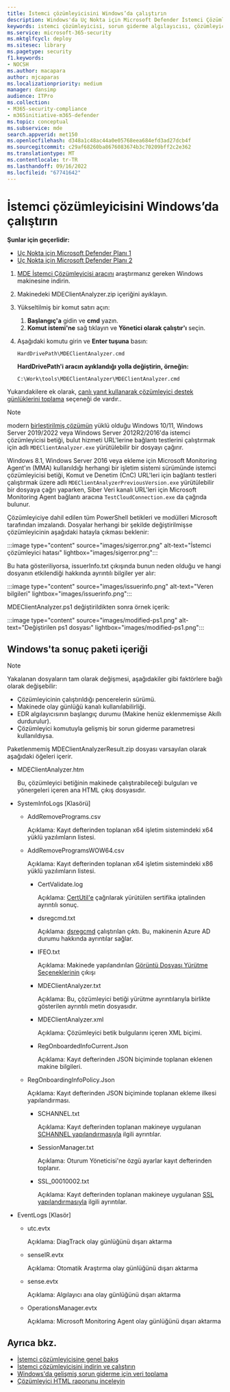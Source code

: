 ```yaml
---
title: İstemci çözümleyicisini Windows’da çalıştırın
description: Windows'da Uç Nokta için Microsoft Defender İstemci Çözümleyicisi'ni çalıştırmayı öğrenin.
keywords: istemci çözümleyicisi, sorun giderme algılayıcısı, çözümleyici, mdeanalyzer, windows
ms.service: microsoft-365-security
ms.mktglfcycl: deploy
ms.sitesec: library
ms.pagetype: security
f1.keywords:
- NOCSH
ms.author: macapara
author: mjcaparas
ms.localizationpriority: medium
manager: dansimp
audience: ITPro
ms.collection:
- M365-security-compliance
- m365initiative-m365-defender
ms.topic: conceptual
ms.subservice: mde
search.appverid: met150
ms.openlocfilehash: d348a1c48ac44a0e05768eea684efd3ad27dcb4f
ms.sourcegitcommit: c29af68260ba8676083674b3c70209bff2c2e362
ms.translationtype: MT
ms.contentlocale: tr-TR
ms.lasthandoff: 09/16/2022
ms.locfileid: "67741642"
---
```

# <a name="run-the-client-analyzer-on-windows"></a>İstemci çözümleyicisini Windows’da çalıştırın

**Şunlar için geçerlidir:**
- [Uç Nokta için Microsoft Defender Planı 1](https://go.microsoft.com/fwlink/p/?linkid=2154037)
- [Uç Nokta için Microsoft Defender Planı 2](https://go.microsoft.com/fwlink/p/?linkid=2154037)

1. [MDE İstemci Çözümleyicisi aracını](https://aka.ms/mdatpanalyzer) araştırmanız gereken Windows makinesine indirin.

2. Makinedeki MDEClientAnalyzer.zip içeriğini ayıklayın.

3. Yükseltilmiş bir komut satırı açın:
    1. **Başlangıç'a** gidin ve **cmd** yazın.
    2. **Komut istemi'ne** sağ tıklayın ve **Yönetici olarak çalıştır'ı** seçin.

4. Aşağıdaki komutu girin ve **Enter tuşuna** basın:

   ```dos
   HardDrivePath\MDEClientAnalyzer.cmd
   ```

   **HardDrivePath'i aracın ayıklandığı yolla değiştirin, örneğin:**

   ```dos
   C:\Work\tools\MDEClientAnalyzer\MDEClientAnalyzer.cmd
   ```

Yukarıdakilere ek olarak, [canlı yanıt kullanarak çözümleyici destek günlüklerini toplama](troubleshoot-collect-support-log.md) seçeneği de vardır..

> [!NOTE]
> modern [birleştirilmiş çözümün](configure-server-endpoints.md#new-windows-server-2012-r2-and-2016-functionality-in-the-modern-unified-solution) yüklü olduğu Windows 10/11, Windows Server 2019/2022 veya Windows Server 2012R2/2016'da istemci çözümleyicisi betiği, bulut hizmeti URL'lerine bağlantı testlerini çalıştırmak için adlı `MDEClientAnalyzer.exe` yürütülebilir bir dosyayı çağırır.
>
> Windows 8.1, Windows Server 2016 veya ekleme için Microsoft Monitoring Agent'ın (MMA) kullanıldığı herhangi bir işletim sistemi sürümünde istemci çözümleyicisi betiği, Komut ve Denetim (CnC) URL'leri için bağlantı testleri çalıştırmak üzere adlı `MDEClientAnalyzerPreviousVersion.exe` yürütülebilir bir dosyaya çağrı yaparken, Siber Veri kanalı URL'leri için Microsoft Monitoring Agent bağlantı aracına `TestCloudConnection.exe` da çağrıda bulunur.


Çözümleyiciye dahil edilen tüm PowerShell betikleri ve modülleri Microsoft tarafından imzalandı.
Dosyalar herhangi bir şekilde değiştirilmişse çözümleyicinin aşağıdaki hatayla çıkması beklenir:

:::image type="content" source="images/sigerror.png" alt-text="İstemci çözümleyici hatası" lightbox="images/sigerror.png":::


Bu hata gösteriliyorsa, issuerInfo.txt çıkışında bunun neden olduğu ve hangi dosyanın etkilendiği hakkında ayrıntılı bilgiler yer alır:

:::image type="content" source="images/issuerinfo.png" alt-text="Veren bilgileri" lightbox="images/issuerinfo.png":::


MDEClientAnalyzer.ps1 değiştirildikten sonra örnek içerik:

:::image type="content" source="images/modified-ps1.png" alt-text="Değiştirilen ps1 dosyası" lightbox="images/modified-ps1.png":::



## <a name="result-package-contents-on-windows"></a>Windows'ta sonuç paketi içeriği

> [!NOTE]
> Yakalanan dosyaların tam olarak değişmesi, aşağıdakiler gibi faktörlere bağlı olarak değişebilir:
>
> - Çözümleyicinin çalıştırıldığı pencerelerin sürümü.
> - Makinede olay günlüğü kanalı kullanılabilirliği.
> - EDR algılayıcısının başlangıç durumu (Makine henüz eklenmemişse Akıllı durdurulur).
> - Çözümleyici komutuyla gelişmiş bir sorun giderme parametresi kullanıldıysa.

Paketlenmemiş MDEClientAnalyzerResult.zip dosyası varsayılan olarak aşağıdaki öğeleri içerir.

- MDEClientAnalyzer.htm

  Bu, çözümleyici betiğinin makinede çalıştırabileceği bulguları ve yönergeleri içeren ana HTML çıkış dosyasıdır.

- SystemInfoLogs \[Klasörü\]
  - AddRemovePrograms.csv

    Açıklama: Kayıt defterinden toplanan x64 işletim sistemindeki x64 yüklü yazılımların listesi.

  - AddRemoveProgramsWOW64.csv

    Açıklama: Kayıt defterinden toplanan x64 işletim sistemindeki x86 yüklü yazılımların listesi.

    - CertValidate.log

      Açıklama: [CertUtil'e](/windows-server/administration/windows-commands/certutil) çağrılarak yürütülen sertifika iptalinden ayrıntılı sonuç.

    - dsregcmd.txt

      Açıklama: [dsregcmd](/azure/active-directory/devices/troubleshoot-device-dsregcmd) çalıştırılan çıktı. Bu, makinenin Azure AD durumu hakkında ayrıntılar sağlar.

    - IFEO.txt

      Açıklama: Makinede yapılandırılan [Görüntü Dosyası Yürütme Seçeneklerinin](/previous-versions/windows/desktop/xperf/image-file-execution-options) çıkışı

    - MDEClientAnalyzer.txt

      Açıklama: Bu, çözümleyici betiği yürütme ayrıntılarıyla birlikte gösterilen ayrıntılı metin dosyasıdır.

    - MDEClientAnalyzer.xml

      Açıklama: Çözümleyici betik bulgularını içeren XML biçimi.

    - RegOnboardedInfoCurrent.Json

      Açıklama: Kayıt defterinden JSON biçiminde toplanan eklenen makine bilgileri.

  - RegOnboardingInfoPolicy.Json

    Açıklama: Kayıt defterinden JSON biçiminde toplanan ekleme ilkesi yapılandırması.

    - SCHANNEL.txt

      Açıklama: Kayıt defterinden toplanan makineye uygulanan [SCHANNEL yapılandırmasıyla](/windows-server/security/tls/manage-tls) ilgili ayrıntılar.

    - SessionManager.txt

      Açıklama: Oturum Yöneticisi'ne özgü ayarlar kayıt defterinden toplanır.

    - SSL_00010002.txt

      Açıklama: Kayıt defterinden toplanan makineye uygulanan [SSL yapılandırmasıyla](/windows-server/security/tls/manage-tls) ilgili ayrıntılar.

- EventLogs [Klasör]

  - utc.evtx

    Açıklama: DiagTrack olay günlüğünü dışarı aktarma

  - senseIR.evtx

    Açıklama: Otomatik Araştırma olay günlüğünü dışarı aktarma

  - sense.evtx

    Açıklama: Algılayıcı ana olay günlüğünü dışarı aktarma

  - OperationsManager.evtx

    Açıklama: Microsoft Monitoring Agent olay günlüğünü dışarı aktarma




## <a name="see-also"></a>Ayrıca bkz.

- [İstemci çözümleyicisine genel bakış](overview-client-analyzer.md)
- [İstemci çözümleyicisini indirin ve çalıştırın](download-client-analyzer.md)
- [Windows'da gelişmiş sorun giderme için veri toplama](data-collection-analyzer.md)
- [Çözümleyici HTML raporunu inceleyin](analyzer-report.md)
